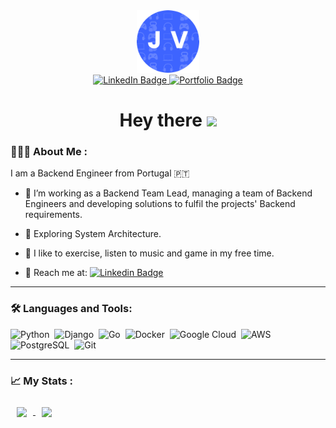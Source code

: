 <div id="header" align="center">
  <img src="files/J_V_no_background.png" width="100"/>
  <div id="badges">
    <a href="https://www.linkedin.com/in/joaomnmvasconcelos/">
      <img src="https://img.shields.io/badge/LinkedIn-blue?style=for-the-badge&logo=linkedin&logoColor=white" alt="LinkedIn Badge"/>
    </a>
    <a href="https://joaovasconcelos.me/">
      <img src="https://img.shields.io/badge/Portfolio-blue?style=for-the-badge&logo=google-chrome&logoColor=white" alt="Portfolio Badge"/>
    </a>
  </div>
  <h1>
    Hey there
    <img src="https://media.giphy.com/media/hvRJCLFzcasrR4ia7z/giphy.gif" width="30px"/>
  </h1>
</div>

### 🧑🏽‍💻 About Me :
I am a Backend Engineer from Portugal 🇵🇹
- 🔭  I’m working as a Backend Team Lead, managing a team of Backend Engineers and developing solutions to fulfil the projects' Backend requirements.

- 📖  Exploring System Architecture.

- 🙌  I like to exercise, listen to music and game in my free time.

- 📮  Reach me at: [![Linkedin Badge](https://img.shields.io/badge/-João_Vasconcelos-blue?style=flat&logo=Linkedin&logoColor=white)](https://www.linkedin.com/in/joaomnmvasconcelos/)

---

### 🛠️ Languages and Tools:

  
  <img src="https://cdn.jsdelivr.net/gh/devicons/devicon/icons/python/python-original.svg" title="Python" alt="Python"  width="40" height="40" />&nbsp;
  <img src="https://cdn.jsdelivr.net/gh/devicons/devicon/icons/django/django-plain-wordmark.svg" title="Django" alt="Django" width="40" height="40"/>&nbsp;
  <img src="https://cdn.jsdelivr.net/gh/devicons/devicon/icons/go/go-original.svg" title="Go" alt="Go"  width="40" height="40"/>&nbsp;
  <img src="https://cdn.jsdelivr.net/gh/devicons/devicon/icons/docker/docker-original-wordmark.svg" title="Docker" alt="Docker"  width="40" height="40"/>&nbsp;
  <img src="https://cdn.jsdelivr.net/gh/devicons/devicon/icons/googlecloud/googlecloud-original-wordmark.svg" title="Google Cloud" alt="Google Cloud"  width="40" height="40"/>&nbsp;
  <img src="https://cdn.jsdelivr.net/gh/devicons/devicon/icons/amazonwebservices/amazonwebservices-plain-wordmark.svg" title="AWS" alt="AWS"  width="40" height="40"/>&nbsp;
  <img src="https://cdn.jsdelivr.net/gh/devicons/devicon/icons/postgresql/postgresql-original.svg" title="PostgreSQL" alt="PostgreSQL"  width="40" height="40"/>&nbsp;
  <img src="https://cdn.jsdelivr.net/gh/devicons/devicon/icons/git/git-original.svg" title="Git" alt="Git"  width="40" height="40"/>&nbsp;

---

### 📈 My Stats :

<div>
<a href="https://git.io/streak-stats">
  <img style="padding:10px 10px 10px 10px"height=200 align="center" src="https://github-readme-streak-stats.herokuapp.com?user=jmnmv12&exclude_days=Sun%2CSat" />
</a>
<a href="https://github.com/anuraghazra/github-readme-stats">
  <img style="padding:10px 10px 10px 10px" height=200 align="center" src="https://github-stats-buri1v4rj-jmnmv12.vercel.app/api?username=jmnmv12&show_icons=true&show=reviews" />
</a>
</div>